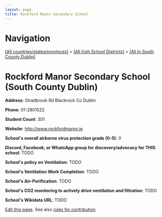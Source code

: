 ```yaml
---
layout: page
title: Rockford Manor Secondary School
---
```

# Navigation

[[All countries/states/provinces]](../../..) > [[All Irish School Districts]](../..) > [[All In South County Dublin]](..)

# Rockford Manor Secondary School (South County Dublin)

**Address**: Stradbrook Rd Blackrock Co Dublin

**Phone**: 01-2801522

**Student Count**: 301

**Website**: <http://www.rockfordmanor.ie>

**School's overall airborne virus protection grade (0-5)**: 0

**Discord, Facebook, or WhatsApp group for discovery/advocacy for THIS school**: TODO

**School's policy on Ventilation**: TODO

**School's Ventilation Work Completion**: TODO

**School's Air-Purification**: TODO

**School's CO2 monitoring to actively drive ventilation and filtration**: TODO

**School's Wikidata URL**: TODO


[Edit this page](https://github.com/ventilate-schools/Ireland/edit/main/./Dublin_South_County_Dublin/Rockford_Manor_Secondary_School.md). See also [rules for contribution](../../../contribution-rules/)